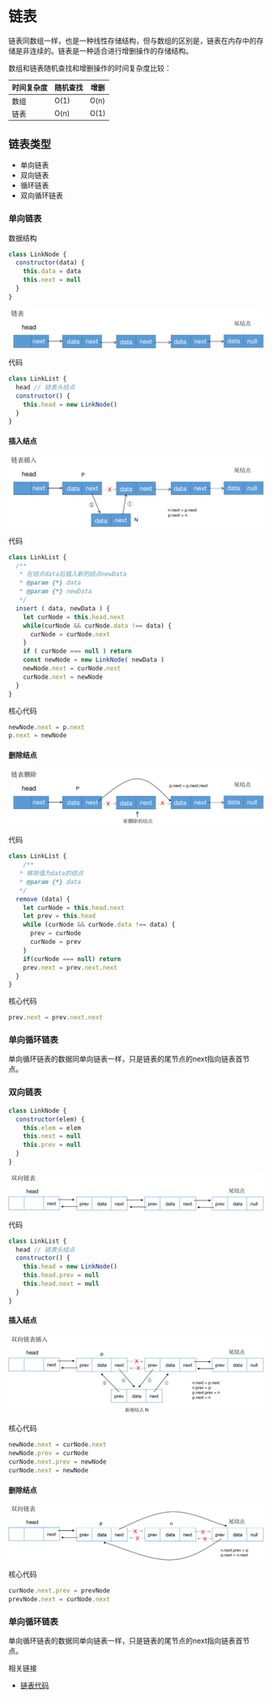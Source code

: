 # 链表

链表同数组一样，也是一种线性存储结构，但与数组的区别是，链表在内存中的存储是非连续的。链表是一种适合进行增删操作的存储结构。

数组和链表随机查找和增删操作的时间复杂度比较：

| 时间复杂度 | 随机查找 | 增删 |
| ---------- | -------- | ---- |
| 数组       | O(1)     | O(n) |
| 链表       | O(n)     | O(1) |

## 链表类型

- 单向链表
- 双向链表
- 循环链表
- 双向循环链表

### 单向链表

数据结构

```js
class LinkNode {
  constructor(data) {
    this.data = data
    this.next = null
  }
}
```

![singlelink](./assets/single-link.png)



代码

```js
class LinkList {
  head // 链表头结点
  constructor() {
    this.head = new LinkNode()
  }
}
```

#### 插入结点

![single link insert](./assets/single-link-insert.png)

代码

```js
class LinkList {
  /**
   * 在结点data后插入新的结点newData
   * @param {*} data 
   * @param {*} newData 
   */
  insert ( data, newData ) {
    let curNode = this.head.next
    while(curNode && curNode.data !== data) {
      curNode = curNode.next
    }
    if ( curNode === null ) return
    const newNode = new LinkNode( newData )
    newNode.next = curNode.next
    curNode.next = newNode
  }
}
```

核心代码

```js
newNode.next = p.next
p.next = newNode
```

#### 删除结点

![single link remove](./assets/single-link-remove.png)

代码

```js
class LinkList {
	/**
   * 移除值为data的结点
   * @param {*} data
   */
  remove (data) {
    let curNode = this.head.next
    let prev = this.head
    while (curNode && curNode.data !== data) {
      prev = curNode
      curNode = prev
    }
    if(curNode === null) return
    prev.next = prev.next.next
  }
}
```

核心代码

```js
prev.next = prev.next.next
```

### 单向循环链表

单向循环链表的数据同单向链表一样，只是链表的尾节点的next指向链表首节点。

### 双向链表

```js
class LinkNode {
  constructor(elem) {
    this.elem = elem
    this.next = null
    this.prev = null
  }
}
```

![single link](./assets/doubly-link.png)

代码

```js
class LinkList {
  head // 链表头结点
  constructor() {
    this.head = new LinkNode()
    this.head.prev = null
    this.head.next = null
  }
}
```

#### 插入结点

![single link insert](./assets/doubly-link-insert.png)

核心代码

```js
newNode.next = curNode.next
newNode.prev = curNode
curNode.next.prev = newNode
curNode.next = newNode
```

#### 删除结点

![single link remove](./assets/doubly-link-remove.png)

核心代码

```js
curNode.next.prev = prevNode
prevNode.next = curNode.next
```

### 单向循环链表

单向循环链表的数据同单向链表一样，只是链表的尾节点的next指向链表首节点。



相关链接

- [链表代码](https://github.com/LiLiangKai/treasure/tree/master/javascript/leetcode/link/link)

